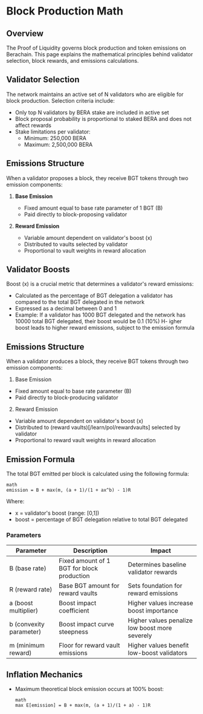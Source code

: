 # Block Production Math

## Overview
The Proof of Liquidity governs block production and token emissions on Berachain. This page explains the mathematical principles behind validator selection, block rewards, and emissions calculations.

## Validator Selection
The network maintains an active set of N validators who are eligible for block production. Selection criteria include:

- Only top N validators by BERA stake are included in active set
- Block proposal probability is proportional to staked BERA and does not affect rewards
- Stake limitations per validator:
  - Minimum: 250,000 BERA
  - Maximum: 2,500,000 BERA

## Emissions Structure
When a validator proposes a block, they receive BGT tokens through two emission components:

1. **Base Emission**
   - Fixed amount equal to base rate parameter of 1 BGT (B)
   - Paid directly to block-proposing validator

2. **Reward Emission**
   - Variable amount dependent on validator's boost (x)
   - Distributed to vaults selected by validator
   - Proportional to vault weights in reward allocation

## Validator Boosts
Boost (x) is a crucial metric that determines a validator's reward emissions:

- Calculated as the percentage of BGT delegation a validator has compared to the total BGT delegated in the network
- Expressed as a decimal between 0 and 1
- Example: If a validator has 1000 BGT delegated and the network has 10000 total BGT delegated, their boost would be 0.1 (10%)
H- igher boost leads to higher reward emissions, subject to the emission formula

## Emissions Structure
When a validator produces a block, they receive BGT tokens through two emission components:

1. Base Emission
- Fixed amount equal to base rate parameter (B)
- Paid directly to block-producing validator

2. Reward Emission

- Variable amount dependent on validator's boost (x)
- Distributed to (reward vaults)[/learn/pol/rewardvaults] selected by validator
- Proportional to reward vault weights in reward allocation

## Emission Formula
The total BGT emitted per block is calculated using the following formula:

```
math
emission = B + max(m, (a + 1)/(1 + ax^b) - 1)R
```

Where:
- x = validator's boost (range: [0,1])
- boost = percentage of BGT delegation relative to total BGT delegated

### Parameters

| Parameter | Description | Impact |
|-----------|-------------|---------|
| B (base rate) | Fixed amount of 1 BGT for block production | Determines baseline validator rewards |
| R (reward rate) | Base BGT amount for reward vaults | Sets foundation for reward emissions |
| a (boost multiplier) | Boost impact coefficient | Higher values increase boost importance |
| b (convexity parameter) | Boost impact curve steepness | Higher values penalize low boost more severely |
| m (minimum reward) | Floor for reward vault emissions | Higher values benefit low-boost validators |

## Inflation Mechanics
- Maximum theoretical block emission occurs at 100% boost:
  ```
  math
  max E[emission] = B + max(m, (a + 1)/(1 + a) - 1)R
  ```
  